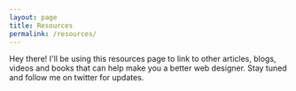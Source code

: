 ```yaml
---
layout: page
title: Resources
permalink: /resources/
---
```


Hey there! I'll be using this resources page to link to other articles, blogs,
videos and books that can help make you a better web designer. Stay tuned and
follow me on twitter for updates.
